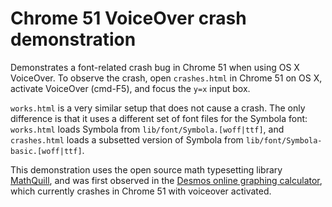 # Chrome 51 VoiceOver crash demonstration

Demonstrates a font-related crash bug in Chrome 51 when using OS X VoiceOver. To observe the crash, open `crashes.html` in Chrome 51 on OS X, activate VoiceOver (cmd-F5), and focus the `y=x` input box.

`works.html` is a very similar setup that does not cause a crash. The only difference is that it uses a different set of font files for the Symbola font: `works.html` loads Symbola from `lib/font/Symbola.[woff|ttf]`, and `crashes.html` loads a subsetted version of Symbola from `lib/font/Symbola-basic.[woff|ttf]`.

This demonstration uses the open source math typesetting library [MathQuill](http://mathquill.com/), and was first observed in the [Desmos online graphing calculator](https://www.desmos.com/calculator), which currently crashes in Chrome 51 with voiceover activated.
